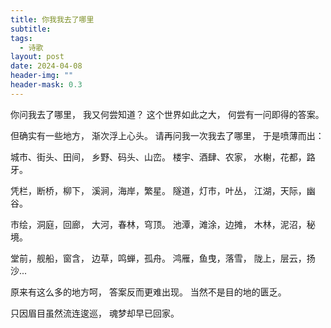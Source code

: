```yaml
---
title: 你我我去了哪里
subtitle: 
tags:
  - 诗歌
layout: post
date: 2024-04-08
header-img: ""
header-mask: 0.3
---
```


你问我去了哪里，
我又何尝知道？
这个世界如此之大，
何尝有一问即得的答案。

但确实有一些地方，
渐次浮上心头。
请再问我一次我去了哪里，
于是喷薄而出：

城市、街头、田间，
乡野、码头、山峦。
楼宇、酒肆、农家，
水榭，花都，路牙。

凭栏，断桥，柳下，
溪涧，海岸，繁星。
隧道，灯市，叶丛，
江湖，天际，幽谷。

市绘，洞庭，回廊，
大河，春林，穹顶。
池潭，滩涂，边摊，
木林，泥沼，秘境。

堂前，舰船，窗含，
边草，鸣蝉，孤舟。
鸿雁，鱼曳，落雪，
陇上，层云，扬沙...

原来有这么多的地方呵，
答案反而更难出现。
当然不是目的地的匮乏。

只因眉目虽然流连逡巡，
魂梦却早已回家。
